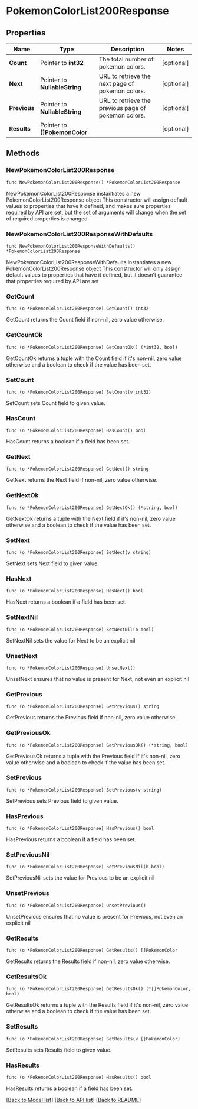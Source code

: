 # PokemonColorList200Response

## Properties

Name | Type | Description | Notes
------------ | ------------- | ------------- | -------------
**Count** | Pointer to **int32** | The total number of pokemon colors. | [optional] 
**Next** | Pointer to **NullableString** | URL to retrieve the next page of pokemon colors. | [optional] 
**Previous** | Pointer to **NullableString** | URL to retrieve the previous page of pokemon colors. | [optional] 
**Results** | Pointer to [**[]PokemonColor**](PokemonColor.md) |  | [optional] 

## Methods

### NewPokemonColorList200Response

`func NewPokemonColorList200Response() *PokemonColorList200Response`

NewPokemonColorList200Response instantiates a new PokemonColorList200Response object
This constructor will assign default values to properties that have it defined,
and makes sure properties required by API are set, but the set of arguments
will change when the set of required properties is changed

### NewPokemonColorList200ResponseWithDefaults

`func NewPokemonColorList200ResponseWithDefaults() *PokemonColorList200Response`

NewPokemonColorList200ResponseWithDefaults instantiates a new PokemonColorList200Response object
This constructor will only assign default values to properties that have it defined,
but it doesn't guarantee that properties required by API are set

### GetCount

`func (o *PokemonColorList200Response) GetCount() int32`

GetCount returns the Count field if non-nil, zero value otherwise.

### GetCountOk

`func (o *PokemonColorList200Response) GetCountOk() (*int32, bool)`

GetCountOk returns a tuple with the Count field if it's non-nil, zero value otherwise
and a boolean to check if the value has been set.

### SetCount

`func (o *PokemonColorList200Response) SetCount(v int32)`

SetCount sets Count field to given value.

### HasCount

`func (o *PokemonColorList200Response) HasCount() bool`

HasCount returns a boolean if a field has been set.

### GetNext

`func (o *PokemonColorList200Response) GetNext() string`

GetNext returns the Next field if non-nil, zero value otherwise.

### GetNextOk

`func (o *PokemonColorList200Response) GetNextOk() (*string, bool)`

GetNextOk returns a tuple with the Next field if it's non-nil, zero value otherwise
and a boolean to check if the value has been set.

### SetNext

`func (o *PokemonColorList200Response) SetNext(v string)`

SetNext sets Next field to given value.

### HasNext

`func (o *PokemonColorList200Response) HasNext() bool`

HasNext returns a boolean if a field has been set.

### SetNextNil

`func (o *PokemonColorList200Response) SetNextNil(b bool)`

 SetNextNil sets the value for Next to be an explicit nil

### UnsetNext
`func (o *PokemonColorList200Response) UnsetNext()`

UnsetNext ensures that no value is present for Next, not even an explicit nil
### GetPrevious

`func (o *PokemonColorList200Response) GetPrevious() string`

GetPrevious returns the Previous field if non-nil, zero value otherwise.

### GetPreviousOk

`func (o *PokemonColorList200Response) GetPreviousOk() (*string, bool)`

GetPreviousOk returns a tuple with the Previous field if it's non-nil, zero value otherwise
and a boolean to check if the value has been set.

### SetPrevious

`func (o *PokemonColorList200Response) SetPrevious(v string)`

SetPrevious sets Previous field to given value.

### HasPrevious

`func (o *PokemonColorList200Response) HasPrevious() bool`

HasPrevious returns a boolean if a field has been set.

### SetPreviousNil

`func (o *PokemonColorList200Response) SetPreviousNil(b bool)`

 SetPreviousNil sets the value for Previous to be an explicit nil

### UnsetPrevious
`func (o *PokemonColorList200Response) UnsetPrevious()`

UnsetPrevious ensures that no value is present for Previous, not even an explicit nil
### GetResults

`func (o *PokemonColorList200Response) GetResults() []PokemonColor`

GetResults returns the Results field if non-nil, zero value otherwise.

### GetResultsOk

`func (o *PokemonColorList200Response) GetResultsOk() (*[]PokemonColor, bool)`

GetResultsOk returns a tuple with the Results field if it's non-nil, zero value otherwise
and a boolean to check if the value has been set.

### SetResults

`func (o *PokemonColorList200Response) SetResults(v []PokemonColor)`

SetResults sets Results field to given value.

### HasResults

`func (o *PokemonColorList200Response) HasResults() bool`

HasResults returns a boolean if a field has been set.


[[Back to Model list]](../README.md#documentation-for-models) [[Back to API list]](../README.md#documentation-for-api-endpoints) [[Back to README]](../README.md)



